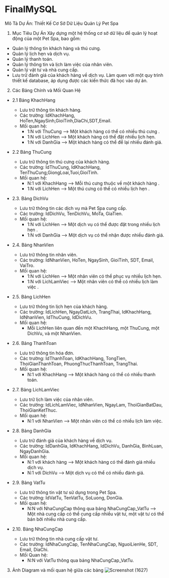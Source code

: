 # FinalMySQL
Mô Tả Dự Án: Thiết Kế Cơ Sở Dữ Liệu Quản Lý Pet Spa
1. Mục Tiêu Dự Án
Xây dựng một hệ thống cơ sở dữ liệu để quản lý hoạt động của một Pet Spa, bao gồm:
- Quản lý thông tin khách hàng và thú cưng.
- Quản lý lịch hẹn và dịch vụ.
- Quản lý thanh toán.
- Quản lý thông tin và lịch làm việc của nhân viên.
- Quản lý vật tư và nhà cung cấp.
- Lưu trữ đánh giá của khách hàng về dịch vụ.
Làm quen với một quy trình thiết kế database, áp dụng được các kiến thức đã học vào dự án.
2. Các Bảng Chính và Mối Quan Hệ
- 2.1 Bảng KhachHang
  - Lưu trữ thông tin khách hàng.
  - Các trường: IdKhachHang, HoTen,NgaySinh,GioiTinh,DiaChi,SDT,Email.
  - Mối quan hệ:
     - 1:N với ThuCung --> Một khách hàng có thể có nhiều thú cưng .
     - 1:N với LichHen --> Một khách hàng có thể đặt nhiều lịch hẹn.
     - 1:N với DanhGia --> Một khách hàng có thể để lại nhiều đánh giá.
       
- 2.2 Bảng ThuCung
  - Lưu trữ thông tin thú cưng của khách hàng.   
  - Các trường: IdThuCung, IdKhachHang, TenThuCung,GiongLoai,Tuoi,GioiTinh.
  - Mối quan hệ:
      - N:1 với KhachHang --> Mỗi thú cưng thuộc về một khách hàng .
      - 1:N với LichHen --> Một thú cưng có thể có nhiều lịch hẹn .
        
- 2.3. Bảng DichVu
  - Lưu trữ thông tin các dịch vụ mà Pet Spa cung cấp.
  - Các trường:  IdDichVu, TenDichVu, MoTa, GiaTien.
  - Mối quan hệ:
    - 1:N với LichHen --> Một dịch vụ có thể được đặt trong nhiều lịch hẹn .
    - 1:N với DanhGia --> Một dịch vụ có thể nhận được nhiều đánh giá.
      
- 2.4. Bảng NhanVien
  - Lưu trữ thông tin nhân viên.
  - Các trường: IdNhanVien, HoTen, NgaySinh, GioiTinh, SDT, Email, VaiTro.
  - Mối quan hệ:
    - 1:N với LichHen --> Một nhân viên có thể phục vụ nhiều lịch hẹn.
    - 1:N với LichLamViec --> Một nhân viên có thể có nhiều lịch làm việc .
      
- 2.5. Bảng LichHen
  - Lưu trữ thông tin lịch hẹn của khách hàng.
  - Các trường: IdLichHen, NgayDatLich, TrangThai, IdKhachHang, IdNhanVien, IdThuCung, IdDichVu.
  - Mối quan hệ:
    - Mỗi LichHen liên quan đến một KhachHang, một ThuCung, một DichVu, và một NhanVien.
      
- 2.6. Bảng ThanhToan
  - Lưu trữ thông tin hóa đơn.
  - Các trường: IdThanhToan, IdKhachHang, TongTien, ThoiGianThanhToan, PhuongThucThanhToan, TrangThai.
  - Mối quan hệ:
    - N:1 với KhachHang --> Một khách hàng có thể có nhiều thanh toán.
      
- 2.7. Bảng LichLamViec
  - Lưu trữ lịch làm việc của nhân viên.
  - Các trường: IdLichLamViec, IdNhanVien, NgayLam, ThoiGianBatDau, ThoiGianKetThuc.
  - Mối quan hệ:
    - N:1 với NhanVien --> Một nhân viên có thể có nhiều lịch làm việc.
      
- 2.8. Bảng DanhGia
  - Lưu trữ đánh giá của khách hàng về dịch vụ.
  - Các trường: IdDanhGia, IdKhachHang, IdDichVu, DanhGia, BinhLuan, NgayDanhGia.
  - Mối quan hệ:
    - N:1 với khách hàng --> Một khách hàng có thể đánh giá nhiều dịch vụ.
    - N:1 với DichVu --> Một dịch vụ có thể có nhiều đánh giá.
      
- 2.9. Bảng VatTu
  - Lưu trữ thông tin vật tư sử dụng trong Pet Spa.
  - Các trường: IdVatTu, TenVatTu, SoLuong, DonGia.
  - Mối quan hệ:
    - N:N với NhaCungCap thông qua bảng NhaCungCap_VatTu --> Một nhà cung cấp có thể cung cấp nhiều vật tư, một vật tư có thể bán bởi nhiều nhà cung cấp.
      
- 2.10. Bảng NhaCungCap
  - Lưu trữ thông tin nhà cung cấp vật tư.
  - Các trường: IdNhaCungCap, TenNhaCungCap, NguoiLienHe, SDT, Email, DiaChi.
  - Mối Quan hệ:
    - N:N với VatTu thông qua bảng NhaCungCap_VatTu.
    
3. Ảnh Diagram và mối quan hệ giữa các bảng
![Screenshot (1627)](https://github.com/user-attachments/assets/fc16d361-c1a0-41ba-ac38-0f4e301c27f7)
